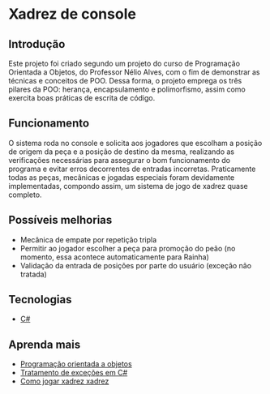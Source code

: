 # Xadrez de console


## Introdução

Este projeto foi criado segundo um projeto do curso de Programação Orientada a Objetos, do Professor Nélio Alves, com o fim de demonstrar as técnicas e conceitos de POO.
Dessa forma, o projeto emprega os três pilares da POO: herança, encapsulamento e polimorfismo, assim como exercita boas práticas de escrita de código.


## Funcionamento

O sistema roda no console e solicita aos jogadores que escolham a posição de origem da peça e a posição de destino da mesma, realizando as verificações necessárias para assegurar o bom funcionamento do programa e evitar erros decorrentes de entradas incorretas.
Praticamente todas as peças, mecânicas e jogadas especiais foram devidamente implementadas, compondo assim, um sistema de jogo de xadrez quase completo.


## Possíveis melhorias

* Mecânica de empate por repetição tripla
* Permitir ao jogador escolher a peça para promoção do peão (no momento, essa acontece automaticamente para Rainha)
* Validação da entrada de posições por parte do usuário (exceção não tratada)


## Tecnologias

* [C#](https://docs.microsoft.com/pt-br/dotnet/csharp/)


## Aprenda mais

* [Programação orientada a objetos](https://docs.microsoft.com/pt-br/dotnet/csharp/tutorials/intro-to-csharp/object-oriented-programming#:~:text=O%20C%23%20%C3%A9%20uma%20linguagem%20de,representa%C3%A7%C3%A3o%20abstrata%20de%20um%20sistema.)
* [Tratamento de exceções em C#](https://docs.microsoft.com/pt-br/dotnet/csharp/programming-guide/exceptions/)
* [Como jogar xadrez xadrez](https://www.chess.com/pt-BR/como-jogar-xadrez)
